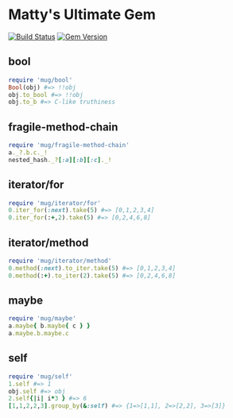 Matty's Ultimate Gem
================
                                                                                                                                                                       
[![Build Status](https://secure.travis-ci.org/phluid61/mug.png)](http://travis-ci.org/phluid61/mug)
[![Gem Version](https://badge.fury.io/rb/mug.png)](http://badge.fury.io/rb/mug)

bool
----
```ruby
require 'mug/bool'
Bool(obj) #=> !!obj
obj.to_bool #=> !!obj
obj.to_b #=> C-like truthiness
```

fragile-method-chain
--------------------
```ruby
require 'mug/fragile-method-chain'
a._?.b.c._!
nested_hash._?[:a][:b][:c]._!
```

iterator/for
------------
```ruby
require 'mug/iterator/for'
0.iter_for(:next).take(5) #=> [0,1,2,3,4]
0.iter_for(:+,2).take(5) #=> [0,2,4,6,8]
```

iterator/method
---------------
```ruby
require 'mug/iterator/method'
0.method(:next).to_iter.take(5) #=> [0,1,2,3,4]
0.method(:+).to_iter(2).take(5) #=> [0,2,4,6,8]
```

maybe
-----
```ruby
require 'mug/maybe'
a.maybe{ b.maybe{ c } }
a.maybe.b.maybe.c
```

self
----
```ruby
require 'mug/self'
1.self #=> 1
obj.self #=> obj
2.self{|i| i*3 } #=> 6
[1,1,2,2,3].group_by(&:self) #=> {1=>[1,1], 2=>[2,2], 3=>[3]}
```
